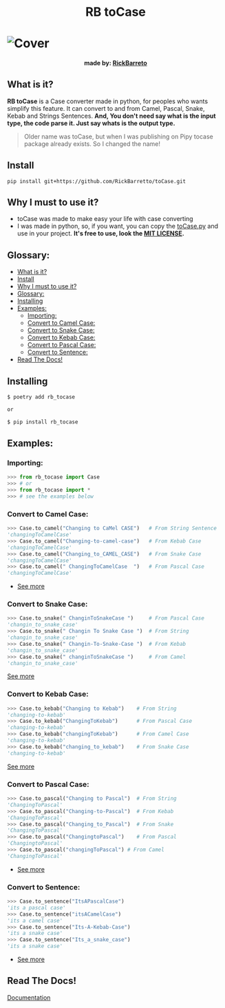 <h1 align="center">RB toCase<h1>
<img alt="Cover" src="./assets/cover.svg">
<h4 align="center">made by: <a href="https://github.com/RickBarretto/">RickBarreto</a></h4>

## What is it?
**RB toCase** is a Case converter made in python, for peoples who wants simplify this feature. It can convert to and from Camel, Pascal, Snake, Kebab and Strings Sentences.
**And, You don't need say what is the input type, the code parse it. Just say whats is the output type.**

> Older name was toCase, but when I was publishing on Pipy tocase package already exists. So I changed the name!

## Install
```
pip install git+https://github.com/RickBarretto/toCase.git
```

## Why I must to use it?
+ toCase was made to make easy your life with case converting
+ I was made in python, so, if you want, you can copy the [toCase.py](https://github.com/RickBarretto/toCase/blob/main/src/ToCase.py) and use in your project. **It's free to use, look the [MIT LICENSE](LICENSE).**

## Glossary:
- [What is it?](#what-is-it)
- [Install](#install)
- [Why I must to use it?](#why-i-must-to-use-it)
- [Glossary:](#glossary)
- [Installing](#installing)
- [Examples:](#examples)
  - [Importing:](#importing)
  - [Convert to Camel Case:](#convert-to-camel-case)
  - [Convert to Snake Case:](#convert-to-snake-case)
  - [Convert to Kebab Case:](#convert-to-kebab-case)
  - [Convert to Pascal Case:](#convert-to-pascal-case)
  - [Convert to Sentence:](#convert-to-sentence)
- [Read The Docs!](#read-the-docs)

## Installing

```bash
$ poetry add rb_tocase

or

$ pip install rb_tocase
```

## Examples: 

### Importing:
```py
>>> from rb_tocase import Case
>>> # or
>>> from rb_tocase import *
>>> # see the examples below
```

### Convert to Camel Case:
```py
>>> Case.to_camel("Changing to CaMel CASE")   # From String Sentence
'changingToCamelCase'
>>> Case.to_camel("Changing-to-camel-case")   # From Kebab Case
'changingToCamelCase'
>>> Case.to_camel("Changing_to_CAMEL_CASE")   # From Snake Case
'changingToCamelCase'
>>> Case.to_camel(" ChangingToCamelCase  ")   # From Pascal Case
'changingToCamelCase'
```
+ [See more](DOC.md#casetocamelstring-str-case1-str--lower)

### Convert to Snake Case:
```py
>>> Case.to_snake(" ChanginToSnakeCase ")     # From Pascal Case
'changin_to_snake_case'
>>> Case.to_snake(" Changin To Snake Case ")  # From String
'changin_to_snake_case'
>>> Case.to_snake(" Changin-To-Snake-Case ")  # From Kebab
'changin_to_snake_case'
>>> Case.to_snake(" changinToSnakeCase ")     # From Camel
'changin_to_snake_case'
```
[See more](DOC.md#casetosnakestring-str-case-str--lower-case1-str--lower)

### Convert to Kebab Case:
```py
>>> Case.to_kebab("Changing to Kebab")    # From String
'changing-to-kebab'
>>> Case.to_kebab("ChangingToKebab")      # From Pascal Case
'changing-to-kebab'
>>> Case.to_kebab("changingToKebab")      # From Camel Case
'changing-to-kebab'
>>> Case.to_kebab("changing_to_kebab")    # From Snake Case
'changing-to-kebab'
```

[See more](DOC.md#casetokebabstring-str-case-str--lower-case1-str--lower)

### Convert to Pascal Case:
```py
>>> Case.to_pascal("Changing to Pascal")  # From String
'ChangingToPascal'
>>> Case.to_pascal("Changing-to-Pascal")  # From Kebab
'ChangingToPascal'
>>> Case.to_pascal("Changing_to_Pascal")  # From Snake
'ChangingToPascal'
>>> Case.to_pascal("ChangingtoPascal")    # From Pascal
'ChangingtoPascal'
>>> Case.to_pascal("changingToPascal") # From Camel
'ChangingToPascal'
```
+ [See more](DOC.md#casetopascalstring-str-case1-str--title)

### Convert to Sentence:
```py
>>> Case.to_sentence("ItsAPascalCase")
'its a pascal case'
>>> Case.to_sentence("itsACamelCase")
'its a camel case'
>>> Case.to_sentence("Its-A-Kebab-Case")
'its a snake case'
>>> Case.to_sentence("Its_a_snake_case")
'its a snake case'
```
+ [See more](DOC.md#casetosentencestring-str-case-str--lower-case1-str--lower)


## Read The Docs!
[Documentation](DOC.md)